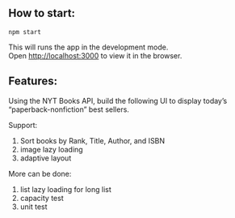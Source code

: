 ## How to start:
```
npm start 
```
This will runs the app in the development mode.\
Open [http://localhost:3000](http://localhost:3000) to view it in the browser.

## Features:
Using the NYT Books API, build the following UI to display today’s “paperback-nonfiction” best sellers.

Support:
1. Sort books by Rank, Title, Author, and ISBN
2. image lazy loading
3. adaptive layout

More can be done:
1. list lazy loading for long list
2. capacity test
3. unit test
